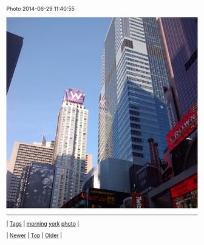 <!--
title: Photo 2014-06-29 11
date: 2020-06-28T15:27:00.338Z
tags: morning, york, photo
-->


Photo 2014-06-29 11:40:55

![](90243880489-0.jpg)

<!--BOTTOM-POST-NAVIGATION-->
---

| [Tags](tags.md) | [morning](tag-morning.md) [york](tag-york.md) [photo](tag-photo.md) |

| [Newer](90242188648.md) | [Top](index.md) | [Older](90243914039.md) |